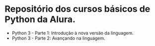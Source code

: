 # Repositório dos cursos básicos de Python da Alura.

* Python 3 - Parte 1: Introdução à nova versão da linguagem.
* Python 3 - Parte 2: Avançando na linguagem.
